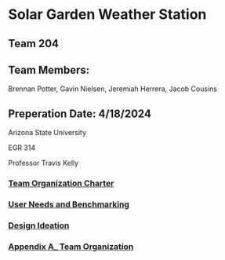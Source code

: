 # Solar Garden Weather Station

## Team 204

## Team Members:

Brennan Potter, Gavin Nielsen, Jeremiah Herrera, Jacob Cousins

## Preperation Date: 4/18/2024

Arizona State University

EGR 314

Professor Travis Kelly

### [Team Organization Charter](https://github.com/EGR-314-Team-204/solarsignal.github.io/blob/main/Team%20Org%20Charter.md)

### [User Needs and Benchmarking](https://github.com/EGR-314-Team-204/solarsignal.github.io/blob/main/Report%20Folder/User%20Needs.md)

### [Design Ideation](https://github.com/EGR-314-Team-204/solarsignal.github.io/blob/main/Report%20Folder/Design%20Ideation.md)

### [Appendix A_ Team Organization](https://github.com/EGR-314-Team-204/solarsignal.github.io/blob/main/Report%20Folder/Appendix%20A%3A%20Team%20Organization.md)

